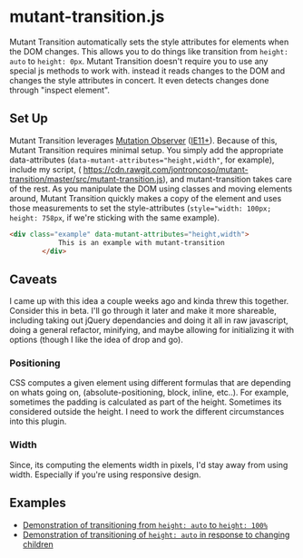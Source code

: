 mutant-transition.js
=====================
Mutant Transition automatically sets the style attributes for elements when the DOM changes. This allows you to do things like transition from `height: auto` to `height: 0px`. Mutant Transition doesn't require you to use any special js methods to work with. instead it reads changes to the DOM and changes the style attributes in concert. It even detects changes done through "inspect element". 

## Set Up

Mutant Transition leverages [Mutation Observer](https://developer.mozilla.org/en-US/docs/Web/API/MutationObserver) ([IE11+](http://caniuse.com/#feat=mutationobserver)). Because of this, Mutant Transition requires minimal setup. You simply add the appropriate data-attributes (`data-mutant-attributes="height,width"`, for example), include my script, ( https://cdn.rawgit.com/jontroncoso/mutant-transition/master/src/mutant-transition.js), and mutant-transition takes care of the rest. As you manipulate the DOM using classes and moving elements around, Mutant Transition quickly makes a copy of the element and uses those measurements to set the style-attributes (`style="width: 100px; height: 758px`, if we're sticking with the same example).
```html
<div class="example" data-mutant-attributes="height,width">
            This is an example with mutant-transition
        </div>
```
## Caveats
I came up with this idea a couple weeks ago and kinda threw this together. Consider this in beta. I'll go through it later and make it more shareable, including taking out jQuery dependancies and doing it all in raw javascript, doing a general refactor, minifying, and maybe allowing for initializing it with options (though I like the idea of drop and go).


### Positioning 
CSS computes a given element using different formulas that are depending on whats going on, (absolute-positioning, block, inline, etc..). For example, sometimes the padding is calculated as part of the height. Sometimes its considered outside the height. I need to work the different circumstances into this plugin.

### Width
Since, its computing the elements width in pixels, I'd stay away from using width. Especially if you're using responsive design. 

## Examples
 - [Demonstration of transitioning from `height: auto` to `height: 100%`](https://jsfiddle.net/zfwrt1d8/4/)
 - [Demonstration of transitioning of `height: auto` in response to changing children](https://jsfiddle.net/7vj3n5nf/1/)
